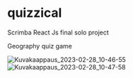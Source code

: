 # quizzical
Scrimba React Js final solo project

Geography quiz game

![Kuvakaappaus_2023-02-28_10-46-55](https://user-images.githubusercontent.com/114179100/221801457-4b4032b7-66e6-494d-83d2-7b58519041a8.png)
![Kuvakaappaus_2023-02-28_10-47-58](https://user-images.githubusercontent.com/114179100/221801491-938c570e-79fe-4b0e-839e-3d77a26c305e.png)
